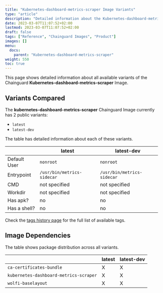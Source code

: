 ```yaml
---
title: "Kubernetes-dashboard-metrics-scraper Image Variants"
type: "article"
description: "Detailed information about the Kubernetes-dashboard-metrics-scraperChainguard Image variants"
date: 2023-03-07T11:07:52+02:00
lastmod: 2023-03-07T11:07:52+02:00
draft: false
tags: ["Reference", "Chainguard Images", "Product"]
images: []
menu:
  docs:
    parent: "Kubernetes-dashboard-metrics-scraper"
weight: 550
toc: true
---
```


This page shows detailed information about all available variants of the Chainguard **Kubernetes-dashboard-metrics-scraper** Image.

## Variants Compared
The **kubernetes-dashboard-metrics-scraper** Chainguard Image currently has 2 public variants: 

- `latest`
- `latest-dev`

The table has detailed information about each of these variants.

|              | latest                     | latest-dev                 |
|--------------|----------------------------|----------------------------|
| Default User | `nonroot`                  | `nonroot`                  |
| Entrypoint   | `/usr/bin/metrics-sidecar` | `/usr/bin/metrics-sidecar` |
| CMD          | not specified              | not specified              |
| Workdir      | not specified              | not specified              |
| Has apk?     | no                         | no                         |
| Has a shell? | no                         | no                         |

Check the [tags history page](/chainguard/chainguard-images/reference/kubernetes-dashboard-metrics-scraper/tags_history/) for the full list of available tags.
## Image Dependencies
The table shows package distribution across all variants.

|                                        | latest | latest-dev |
|----------------------------------------|--------|------------|
| `ca-certificates-bundle`               | X      | X          |
| `kubernetes-dashboard-metrics-scraper` | X      | X          |
| `wolfi-baselayout`                     | X      | X          |
